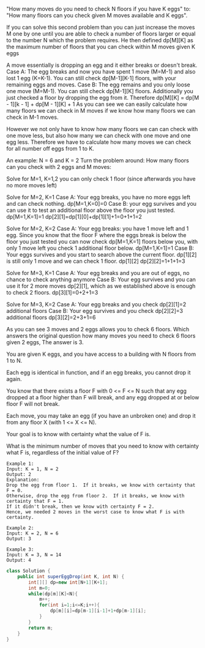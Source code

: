 "How many moves do you need to check N floors if you have K eggs"
to:
"How many floors can you check given M moves available and K eggs".

If you can solve this second problem than you can just increase the moves M one by one until you are able to check a number of floors larger or equal to the number N which the problem requires.
He then defined
dp[M][K] as the maximum number of floors that you can check within M moves given K eggs

A move essentially is dropping an egg and it either breaks or doesn't break.
Case A: The egg breaks and now you have spent 1 move (M=M-1) and also lost 1 egg (K=K-1). You can still check dp[M-1][K-1] floors, with your remaining eggs and moves.
Case B: The egg remains and you only loose one move (M=M-1). You can still check dp[M-1][K] floors.
Additionally you just checked a floor by dropping the egg from it.
Therefore dp[M][K] = dp[M - 1][k - 1] + dp[M - 1][K] + 1
As you can see we can easily calculate how many floors we can check in M moves if we know how many floors we can check in M-1 moves.

However we not only have to know how many floors we can can check with one move less, but also how many we can check with one move and one egg less. Therefore we have to calculate how many moves we can check for all number off eggs from 1 to K.

An example:
N = 6 and K = 2
Turn the problem around: How many floors can you check with 2 eggs and M moves:

Solve for M=1, K=1,2
you can only check 1 floor (since afterwards you have no more moves left)

Solve for M=2, K=1
Case A: Your egg breaks, you have no more eggs left and can check nothing. dp[M=1,K=0]=0
Case B: your egg survives and you can use it to test an additional floor above the floor you just tested. dp[M=1,K=1]=1
dp[2][1]=dp[1][0]+dp[1][1]+1=0+1+1=2

Solve for M=2, K=2
Case A: Your egg breaks: you have 1 move left and 1 egg. Since you know that the floor F where the eggs break is below the floor you just tested you can now check dp[M=1,K=1] floors below you, with only 1 move left you check 1 additional floor below. dp[M=1,K=1]=1
Case B: Your eggs survives and you start to search above the current floor. dp[1][2] is still only 1 move and we can check 1 floor. dp[1][2]
dp[2][2]=1+1+1=3

Solve for M=3, K=1
Case A: Your egg breaks and you are out of eggs, no chance to check anything anymore
Case B: Your egg survives and you can use it for 2 more moves dp[2][1], which as we established above is enough to check 2 floors.
dp[3][1]=0+2+1=3

Solve for M=3, K=2
Case A: Your egg breaks and you check dp[2][1]=2 additional floors
Case B: Your egg survives and you check dp[2][2]=3 additional floors
dp[3][2]=2+3+1=6

As you can see 3 moves and 2 eggs allows you to check 6 floors. Which answers the original question how many moves you need to check 6 floors given 2 eggs,
The answer is 3.

You are given K eggs, and you have access to a building with N floors from 1 to N. 

Each egg is identical in function, and if an egg breaks, you cannot drop it again.

You know that there exists a floor F with 0 <= F <= N such that any egg dropped at a floor higher than F will break, and any egg dropped at or below floor F will not break.

Each move, you may take an egg (if you have an unbroken one) and drop it from any floor X (with 1 <= X <= N). 

Your goal is to know with certainty what the value of F is.

What is the minimum number of moves that you need to know with certainty what F is, regardless of the initial value of F?

```
Example 1:
Input: K = 1, N = 2
Output: 2
Explanation: 
Drop the egg from floor 1.  If it breaks, we know with certainty that F = 0.
Otherwise, drop the egg from floor 2.  If it breaks, we know with certainty that F = 1.
If it didn't break, then we know with certainty F = 2.
Hence, we needed 2 moves in the worst case to know what F is with certainty.

Example 2:
Input: K = 2, N = 6
Output: 3

Example 3:
Input: K = 3, N = 14
Output: 4
```
```java
class Solution {
    public int superEggDrop(int K, int N) {
        int[][] dp=new int[N+1][K+1];
        int m=0;
        while(dp[m][K]<N){
            m++;
            for(int i=1;i<=K;i++){
                dp[m][i]=dp[m-1][i-1]+1+dp[m-1][i];
            }
        }
        return m;
    }
}
```

